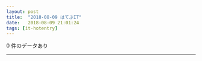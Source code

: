 ```yaml
---
layout: post
title:  "2018-08-09 はてぶIT"
date:   2018-08-09 21:01:24
tags: [it-hotentry]
---
```

0 件のデータあり

<hr>
